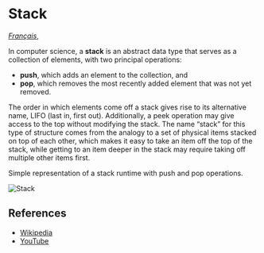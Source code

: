 Stack
=====

[*Français*](README.fr-FR.md),

In computer science, a **stack** is an abstract data type that serves as a collection of elements, with two principal operations:

-   **push**, which adds an element to the collection, and
-   **pop**, which removes the most recently added element that was not yet removed.

The order in which elements come off a stack gives rise to its alternative name, LIFO (last in, first out). Additionally, a peek operation may give access to the top without modifying the stack. The name “stack” for this type of structure comes from the analogy to a set of physical items stacked on top of each other, which makes it easy to take an item off the top of the stack, while getting to an item deeper in the stack may require taking off multiple other items first.

Simple representation of a stack runtime with push and pop operations.

![Stack](https://upload.wikimedia.org/wikipedia/commons/b/b4/Lifo_stack.png)

References
----------

-   [Wikipedia](https://en.wikipedia.org/wiki/Stack_(abstract_data_type))
-   [YouTube](https://www.youtube.com/watch?v=wjI1WNcIntg&list=PLLXdhg_r2hKA7DPDsunoDZ-Z769jWn4R8&index=3&)
